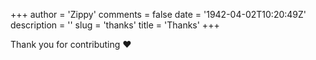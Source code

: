 +++
author = 'Zippy'
comments = false
date = '1942-04-02T10:20:49Z'
description = ''
slug = 'thanks'
title = 'Thanks'
+++

Thank you for contributing :heart:

